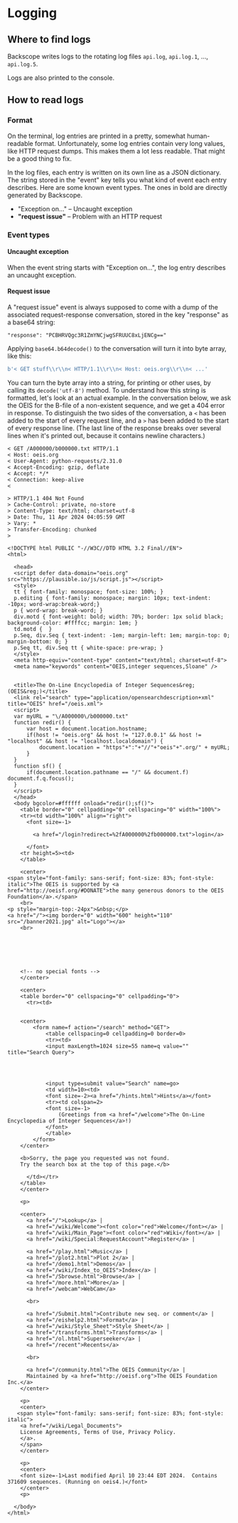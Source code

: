 # Logging

## Where to find logs

Backscope writes logs to the rotating log files `api.log`, `api.log.1`, …, `api.log.5`.

Logs are also printed to the console.

## How to read logs

### Format

On the terminal, log entries are printed in a pretty, somewhat human-readable format. Unfortunately, some log entries contain very long values, like HTTP request dumps. This makes them a lot less readable. That might be a good thing to fix.

In the log files, each entry is written on its own line as a JSON dictionary. The string stored in the "event" key tells you what kind of event each entry describes. Here are some known event types. The ones in bold are directly generated by Backscope.

* "Exception on..." – Uncaught exception
* **"request issue"** – Problem with an HTTP request

### Event types

#### Uncaught exception

When the event string starts with "Exception on...", the log entry describes an uncaught exception.

#### Request issue

A "request issue" event is always supposed to come with a dump of the associated request-response conversation, stored in the key "response" as a base64 string:
```
"response": "PCBHRVQgc3R1ZmYNCjwgSFRUUC8xLjENCg=="
```
Applying `base64.b64decode()` to the conversation will turn it into byte array, like this:
```python
b'< GET stuff\\r\\n< HTTP/1.1\\r\\n< Host: oeis.org\\r\\n< ...'
```
You can turn the byte array into a string, for printing or other uses, by calling its `decode('utf-8')` method. To understand how this string is formatted, let's look at an actual example. In the conversation below, we ask the OEIS for the B-file of a non-existent sequence, and we get a 404 error in response. To distinguish the two sides of the conversation, a `<` has been added to the start of every request line, and a `>` has been added to the start of every response line. (The last line of the response breaks over several lines when it's printed out, because it contains newline characters.)
```
< GET /A000000/b000000.txt HTTP/1.1
< Host: oeis.org
< User-Agent: python-requests/2.31.0
< Accept-Encoding: gzip, deflate
< Accept: */*
< Connection: keep-alive
< 

> HTTP/1.1 404 Not Found
> Cache-Control: private, no-store
> Content-Type: text/html; charset=utf-8
> Date: Thu, 11 Apr 2024 04:05:59 GMT
> Vary: *
> Transfer-Encoding: chunked
> 

<!DOCTYPE html PUBLIC "-//W3C//DTD HTML 3.2 Final//EN">
<html>
  
  <head>
  <script defer data-domain="oeis.org" src="https://plausible.io/js/script.js"></script>
  <style>
  tt { font-family: monospace; font-size: 100%; }
  p.editing { font-family: monospace; margin: 10px; text-indent: -10px; word-wrap:break-word;}
  p { word-wrap: break-word; }
  div.motd { font-weight: bold; width: 70%; border: 1px solid black; background-color: #ffffcc; margin: 1em; }
  td.motd {  }
  p.Seq, div.Seq { text-indent: -1em; margin-left: 1em; margin-top: 0; margin-bottom: 0; }
  p.Seq tt, div.Seq tt { white-space: pre-wrap; }
  </style>
  <meta http-equiv="content-type" content="text/html; charset=utf-8">
  <meta name="keywords" content="OEIS,integer sequences,Sloane" />
  
  
  <title>The On-Line Encyclopedia of Integer Sequences&reg; (OEIS&reg;)</title>
  <link rel="search" type="application/opensearchdescription+xml" title="OEIS" href="/oeis.xml">
  <script>
  var myURL = "\/A000000\/b000000.txt"
  function redir() {
      var host = document.location.hostname;
      if(host != "oeis.org" && host != "127.0.0.1" && host != "localhost" && host != "localhost.localdomain") {
          document.location = "https"+":"+"//"+"oeis"+".org/" + myURL;
      }
  }
  function sf() {
      if(document.location.pathname == "/" && document.f) document.f.q.focus();
  }
  </script>
  </head>
  <body bgcolor=#ffffff onload="redir();sf()">
    <table border="0" cellpadding="0" cellspacing="0" width="100%">
    <tr><td width="100%" align="right">
      <font size=-1>
      
        <a href="/login?redirect=%2fA000000%2fb000000.txt">login</a>
      
      </font>
    <tr height=5><td>
    </table>

    <center>
<span style="font-family: sans-serif; font-size: 83%; font-style: italic">The OEIS is supported by <a href="http://oeisf.org/#DONATE">the many generous donors to the OEIS Foundation</a>.</span>
    <br>
<p style="margin-top:-24px">&nbsp;</p>
<a href="/"><img border="0" width="600" height="110" src="/banner2021.jpg" alt="Logo"></a>
    <br>






    <!-- no special fonts -->
    </center>

    <center>
    <table border="0" cellspacing="0" cellpadding="0">
      <tr><td>
        
    
    <center>
        <form name=f action="/search" method="GET">
            <table cellspacing=0 cellpadding=0 border=0>
            <tr><td>
            <input maxLength=1024 size=55 name=q value="" title="Search Query">
            
            
            
            
            <input type=submit value="Search" name=go>
            <td width=10><td>
            <font size=-2><a href="/hints.html">Hints</a></font>
            <tr><td colspan=2>
            <font size=-1>
                (Greetings from <a href="/welcome">The On-Line Encyclopedia of Integer Sequences</a>!)
            </font>
            </table>
        </form>
    </center>

    <b>Sorry, the page you requested was not found.
    Try the search box at the top of this page.</b>

      </td></tr>
    </table>
    </center>

    <p>

    <center>
      <a href="/">Lookup</a> |
      <a href="/wiki/Welcome"><font color="red">Welcome</font></a> |
      <a href="/wiki/Main_Page"><font color="red">Wiki</font></a> |
      <a href="/wiki/Special:RequestAccount">Register</a> |
      
      <a href="/play.html">Music</a> |
      <a href="/plot2.html">Plot 2</a> |
      <a href="/demo1.html">Demos</a> |
      <a href="/wiki/Index_to_OEIS">Index</a> |
      <a href="/Sbrowse.html">Browse</a> |
      <a href="/more.html">More</a> |
      <a href="/webcam">WebCam</a>

      <br>

      <a href="/Submit.html">Contribute new seq. or comment</a> |
      <a href="/eishelp2.html">Format</a> |
      <a href="/wiki/Style_Sheet">Style Sheet</a> |
      <a href="/transforms.html">Transforms</a> |
      <a href="/ol.html">Superseeker</a> |
      <a href="/recent">Recents</a>

      <br>

      <a href="/community.html">The OEIS Community</a> |
      Maintained by <a href="http://oeisf.org">The OEIS Foundation Inc.</a>
    </center>

    <p>
    <center>
   <span style="font-family: sans-serif; font-size: 83%; font-style: italic">
    <a href="/wiki/Legal_Documents">
    License Agreements, Terms of Use, Privacy Policy.
    </a>.
    </span>
    </center>

    <p>
    <center>
    <font size=-1>Last modified April 10 23:44 EDT 2024.  Contains 371609 sequences. (Running on oeis4.)</font>
    </center>
    <p>

  </body>
</html>
```